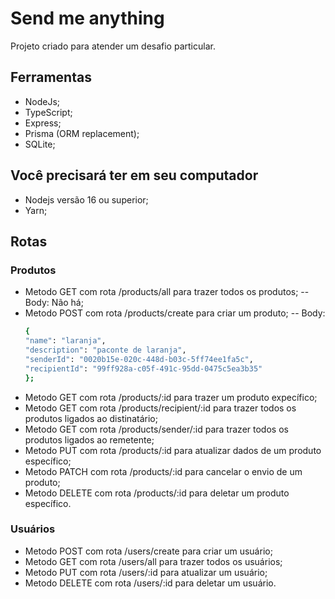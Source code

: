 # Send me anything

Projeto criado para atender um desafio particular.

## Ferramentas

- NodeJs;
- TypeScript;
- Express;
- Prisma (ORM replacement);
- SQLite;

## Você precisará ter em seu computador

- Nodejs versão 16 ou superior;
- Yarn;

## Rotas

### Produtos

- Metodo GET com rota /products/all para trazer todos os produtos;
  -- Body: Não há;
- Metodo POST com rota /products/create para criar um produto;
  -- Body:
  ```sh
  {
  "name": "laranja",
  "description": "paconte de laranja",
  "senderId": "0020b15e-020c-448d-b03c-5ff74ee1fa5c",
  "recipientId": "99ff928a-c05f-491c-95dd-0475c5ea3b35"
  };
  ```
- Metodo GET com rota /products/:id para trazer um produto expecífico;
- Metodo GET com rota /products/recipient/:id para trazer todos os produtos ligados ao distinatário;
- Metodo GET com rota /products/sender/:id para trazer todos os produtos ligados ao remetente;
- Metodo PUT com rota /products/:id para atualizar dados de um produto específico;
- Metodo PATCH com rota /products/:id para cancelar o envio de um produto;
- Metodo DELETE com rota /products/:id para deletar um produto específico.

### Usuários

- Metodo POST com rota /users/create para criar um usuário;
- Metodo GET com rota /users/all para trazer todos os usuários;
- Metodo PUT com rota /users/:id para atualizar um usuário;
- Metodo DELETE com rota /users/:id para deletar um usuário.
